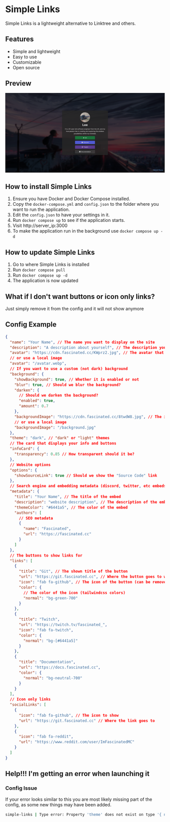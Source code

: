 # Simple Links

Simple Links is a lightweight alternative to Linktree and others.

## Features

- Simple and lightweight
- Easy to use
- Customizable
- Open source

## Preview

![Preview](/media/preview.png)

## How to install Simple Links

1. Ensure you have Docker and Docker Compose installed.
2. Copy the `docker-compose.yml` and `config.json` to the folder where you want to run the application.
3. Edit the `config.json` to have your settings in it.
4. Run `docker compose up` to see if the application starts.
5. Visit http://server_ip:3000
6. To make the application run in the background use `docker compose up -d`

## How to update Simple Links

1. Go to where Simple Links is installed
2. Run `docker compose pull`
3. Run `docker compose up -d`
4. The application is now updated

## What if I don't want buttons or icon only links?

Just simply remove it from the config and it will not show anymore

## Config Example

```json
{
  "name": "Your Name", // The name you want to display on the site
  "description": "A description about yourself", // The description you want to use
  "avatar": "https://cdn.fascinated.cc/KWprz2.jpg", // The avatar that is shown at the top of the site
  // or use a local image
  "avatar": "/avatar.webp",
  // If you want to use a custom (not dark) background
  "background": {
    "showBackground": true, // Whether it is enabled or not
    "blur": true, // Should we blur the background?
    "darken": {
      // Should we darken the background?
      "enabled": true,
      "amount": 0.7
    },
    "backgroundImage": "https://cdn.fascinated.cc/8twdW8.jpg", // The image to use in the background
    // or use a local image
    "backgroundImage": "/background.jpg"
  },
  "theme": "dark", // "dark" or "light" themes
  // The card that displays your info and buttons
  "infoCard": {
    "transparency": 0.85 // How transparent should it be?
  },
  // Website options
  "options": {
    "showSourceLink": true // Should we show the "Source Code" link
  },
  // Search engine and embedding metadata (discord, twitter, etc embeds)
  "metadata": {
    "title": "Your Name", // The title of the embed
    "description": "website description", // The description of the embed
    "themeColor": "#6441a5", // The color of the embed
    "authors": [
      // SEO metadata
      {
        "name": "Fascinated",
        "url": "https://fascinated.cc"
      }
    ]
  },
  // The buttons to show links for
  "links": [
    {
      "title": "Git", // The shown title of the button
      "url": "https://git.fascinated.cc", // Where the button goes to when clicked
      "icon": "fab fa-github", // The icon of the button (can be removed to show no icon)
      "color": {
        // The color of the icon (tailwindcss colors)
        "normal": "bg-green-700"
      }
    },
    {
      "title": "Twitch",
      "url": "https://twitch.tv/fascinated_",
      "icon": "fab fa-twitch",
      "color": {
        "normal": "bg-[#6441a5]"
      }
    },
    {
      "title": "Documentation",
      "url": "https://docs.fascinated.cc",
      "color": {
        "normal": "bg-neutral-700"
      }
    }
  ],
  // Icon only links
  "socialLinks": [
    {
      "icon": "fab fa-github", // The icon to show
      "url": "https://git.fascinated.cc" // Where the link goes to
    },
    {
      "icon": "fab fa-reddit",
      "url": "https://www.reddit.com/user/ImFascinatedMC"
    }
  ]
}
```

## Help!!! I'm getting an error when launching it

### Config Issue

If your error looks similar to this you are most likely missing part of the config, as some new things may have been added.

```bash
simple-links | Type error: Property 'theme' does not exist on type '{ name: string; description: string; avatar: string; background: { showBackground: boolean; blur: boolean; darken: { enabled: boolean; amount: number; }; backgroundImage: string; }; infoCard: { transparency: number; }; metadata: { ...; }; options: { ...; }; analytics: { ...; }; links: { ...; }[]; }'.
```
